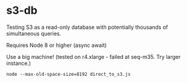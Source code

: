 # s3-db
Testing S3 as a read-only database with potentially thousands of simultaneous queries.

Requires Node 8 or higher (async await)

Use a big machine!  (tested on r4.xlarge - failed at seq-m35.  Try larger instance.)

```
node --max-old-space-size=8192 direct_to_s3.js
```